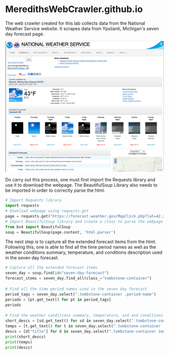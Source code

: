# MeredithsWebCrawler.github.io
The web crawler created for this lab collects data from the National Weather Service website. It scrapes data from Ypsilanti, Michigan's seven day forecast page. 

![forcast](img/7day.PNG)

Do carry out this process, one must first import the Requests library and use it to download the webpage. The BeautifulSoup Library also needs to be imported in order to correctly parse the html. 
```python
# Import Requests library 
import requests
# Download webpage using requests.get
page = requests.get("https://forecast.weather.gov/MapClick.php?lat=42.2408&lon=-83.6131#.YmF-q9PMKUk")
# Import BeautifulSoup library and create a class to parse the webpage
from bs4 import BeautifulSoup
soup = BeautifulSoup(page.content, 'html.parser')
```
The next step is to capture all the extended forecast items from the html. Following this, one is able to find all the time period names as well as the weather conditions summary, temperature, and conditions description used in the seven day forecast. 
```python
# Capture all the extended forecast items 
seven_day = soup.find(id="seven-day-forecast")
forecast_items = seven_day.find_all(class_="tombstone-container")

# Find all the time period names used in the seven day forecast
period_tags = seven_day.select(".tombstone-container .period-name")
periods = [pt.get_text() for pt in period_tags]
periods

# Find the weather conditions summary, temperature, and and conditions description for the various time periods in the seven day forecast
short_descs = [sd.get_text() for sd in seven_day.select(".tombstone-container .short-desc")]
temps = [t.get_text() for t in seven_day.select(".tombstone-container .temp")]
descs = [d["title"] for d in seven_day.select(".tombstone-container img")]
print(short_descs)
print(temps)
print(descs)
```

